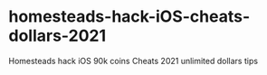 # homesteads-hack-iOS-cheats-dollars-2021
Homesteads hack iOS 90k coins Cheats 2021 unlimited dollars tips
